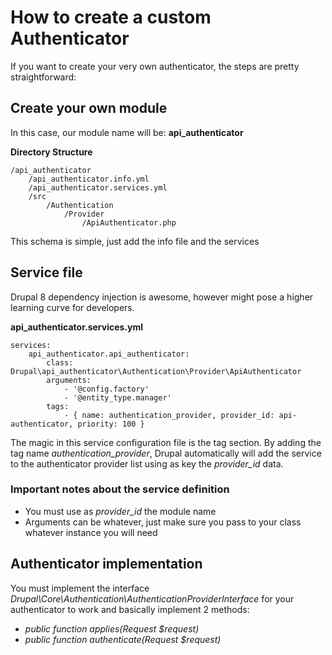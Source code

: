 # How to create a custom Authenticator

If you want to create your very own authenticator, the steps are pretty straightforward:

## Create your own module
In this case, our module name will be: **api_authenticator**

**Directory Structure**
```
/api_authenticator
    /api_authenticator.info.yml
    /api_authenticator.services.yml
    /src
        /Authentication
            /Provider
                /ApiAuthenticator.php

```

This schema is simple, just add the info file and the services

## Service file
Drupal 8 dependency injection is awesome, however might pose a higher learning curve for developers.

**api_authenticator.services.yml**
```
services:
    api_authenticator.api_authenticator:
        class: Drupal\api_authenticator\Authentication\Provider\ApiAuthenticator
        arguments:
            - '@config.factory'
            - '@entity_type.manager'
        tags:
            - { name: authentication_provider, provider_id: api-authenticator, priority: 100 }

```

The magic in this service configuration file is the tag section. By adding the tag name *authentication_provider*,
Drupal automatically will add the service to the authenticator provider list using as key the *provider_id* data.

### Important notes about the service definition
* You must use as *provider_id* the module name
* Arguments can be whatever, just make sure you pass to your class whatever instance you will need

## Authenticator implementation

You must implement the interface *Drupal\Core\Authentication\AuthenticationProviderInterface* for your authenticator to work
and basically implement 2 methods:
* *public function applies(Request $request)*
* *public function authenticate(Request $request)*

